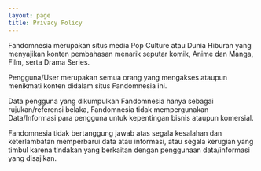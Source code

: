 ```yaml
---
layout: page
title: Privacy Policy
---
```

Fandomnesia merupakan situs media Pop Culture atau Dunia Hiburan yang menyajikan konten pembahasan menarik seputar komik, Anime dan Manga, Film, serta Drama Series.

Pengguna/User merupakan semua orang yang mengakses ataupun menikmati konten didalam situs Fandomnesia ini.

Data pengguna yang dikumpulkan Fandomnesia hanya sebagai rujukan/referensi belaka, Fandomnesia tidak mempergunakan Data/Informasi para pengguna untuk kepentingan bisnis ataupun komersial.

Fandomnesia tidak bertanggung jawab atas segala kesalahan dan keterlambatan memperbarui data atau informasi, atau segala kerugian yang timbul karena tindakan yang berkaitan dengan penggunaan data/informasi yang disajikan.
